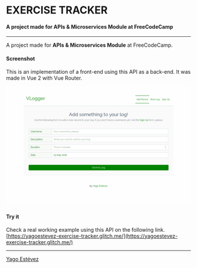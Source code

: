 # EXERCISE TRACKER
#### A project made for APIs & Microservices Module at FreeCodeCamp
----

A project made for **APIs & Microservices Module** at FreeCodeCamp.

#### Screenshot

This is an implementation of a front-end using this API as a back-end. It was made in Vue 2 with Vue Router.

![Screenshot](Screenshot.png "Screenshot")

#### Try it
Check a real working example using this API on the following link.
[https://yagoestevez-exercise-tracker.glitch.me/](https://yagoestevez-exercise-tracker.glitch.me/)

---
[Yago Estévez](https://twitter.com/yagoestevez)